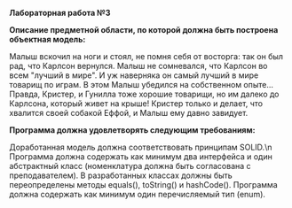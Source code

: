 **Лабораторная работа №3**

**Описание предметной области, по которой должна быть построена объектная модель:**

Малыш вскочил на ноги и стоял, не помня себя от восторга: так он был рад, что Карлсон вернулся. Малыш не сомневался, что Карлсон во всем "лучший в мире". И уж наверняка он самый лучший в мире товарищ по играм. В этом Малыш убедился на собственном опыте... Правда, Кристер, и Гунилла тоже хорошие товарищи, но им далеко до Карлсона, который живет на крыше! Кристер только и делает, что хвалится своей собакой Еффой, и Малыш ему давно завидует.

**Программа должна удовлетворять следующим требованиям:**

Доработанная модель должна соответствовать принципам SOLID.\n
Программа должна содержать как минимум два интерфейса и один абстрактный класс (номенклатура должна быть согласована с преподавателем).
В разработанных классах должны быть переопределены методы equals(), toString() и hashCode().
Программа должна содержать как минимум один перечисляемый тип (enum).
